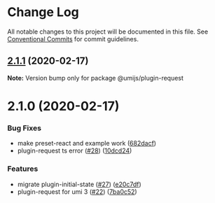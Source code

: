 # Change Log

All notable changes to this project will be documented in this file. See [Conventional Commits](https://conventionalcommits.org) for commit guidelines.

## [2.1.1](https://github.com/umijs/plugins/compare/@umijs/plugin-request@2.1.0...@umijs/plugin-request@2.1.1) (2020-02-17)

**Note:** Version bump only for package @umijs/plugin-request

# 2.1.0 (2020-02-17)

### Bug Fixes

- make preset-react and example work ([682dacf](https://github.com/umijs/plugins/commit/682dacf4ba42a04035d1cc4e3c0e9d5bc86de8d8))
- plugin-request ts error ([#28](https://github.com/umijs/plugins/issues/28)) ([10dcd24](https://github.com/umijs/plugins/commit/10dcd24be71104e57139da52c4014620397acaaa))

### Features

- migrate plugin-initial-state ([#27](https://github.com/umijs/plugins/issues/27)) ([e20c7df](https://github.com/umijs/plugins/commit/e20c7df769411d003366c150bb38ff438b9d56fc))
- plugin-request for umi 3 ([#22](https://github.com/umijs/plugins/issues/22)) ([7ba0c52](https://github.com/umijs/plugins/commit/7ba0c5253bd12652ed25fba5c4932a4e27f58c9f))
